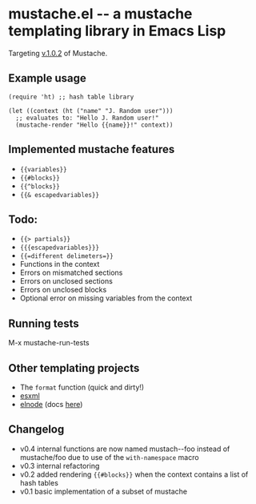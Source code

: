 # mustache.el -- a mustache templating library in Emacs Lisp

Targeting [v.1.0.2](https://github.com/mustache/spec/tree/v1.0.2) of Mustache.

## Example usage

    (require 'ht) ;; hash table library

    (let ((context (ht ("name" "J. Random user")))
      ;; evaluates to: "Hello J. Random user!"
      (mustache-render "Hello {{name}}!" context))
      
## Implemented mustache features

* `{{variables}}`
* `{{#blocks}}`
* `{{^blocks}}`
* `{{& escapedvariables}}`

## Todo:

* `{{> partials}}`
* `{{{escapedvariables}}}`
* `{{=different delimeters=}}`
* Functions in the context
* Errors on mismatched sections
* Errors on unclosed sections
* Errors on unclosed blocks
* Optional error on missing variables from the context
      
## Running tests

M-x mustache-run-tests

## Other templating projects

* The `format` function (quick and dirty!)
* [esxml](https://github.com/tali713/esxml)
* [elnode](https://github.com/nicferrier/elnode) (docs [here](https://github.com/nicferrier/elnode#sending-files))

## Changelog

* v0.4 internal functions are now named mustach--foo instead of
  mustache/foo due to use of the `with-namespace` macro
* v0.3 internal refactoring
* v0.2 added rendering `{{#blocks}}` when the context contains a list
  of hash tables
* v0.1 basic implementation of a subset of mustache
